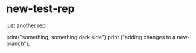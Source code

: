 # new-test-rep
just another rep

print("something, something dark side")
 print ("adding changes to a new-branch");
